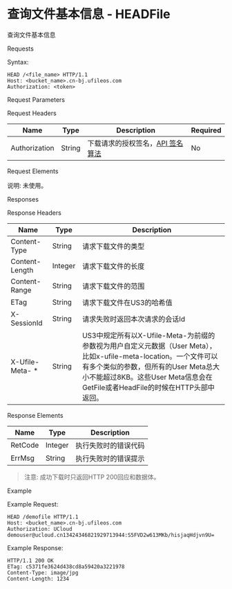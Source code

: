 # 查询文件基本信息 - HEADFile 

查询文件基本信息

Requests

Syntax:

```
HEAD /<file_name> HTTP/1.1
Host: <bucket_name>.cn-bj.ufileos.com
Authorization: <token> 
```
Request Parameters

Request Headers

|Name         |Type  |Description|Required|
|---|---|---|---|
|Authorization|String|下载请求的授权签名，[API 签名算法](https://docs.ucloud.cn/ufile/api/authorization?id=%e6%96%87%e4%bb%b6%e7%ae%a1%e7%90%86%e7%ad%be%e5%90%8d%e7%ae%97%e6%b3%95)   |No      |

Request Elements

说明: 未使用。

Responses

Response Headers

|Name          |Type   |Description     |
|---|---|---|
|Content-Type  |String |请求下载文件的类型       |
|Content-Length|Integer|请求下载文件的长度       |
|Content-Range |String |请求下载文件的范围       |
|ETag          |String |请求下载文件在US3的哈希值|
|X-SessionId   |String |请求失败时返回本次请求的会话Id|
| X-Ufile-Meta- *   | String   | US3中规定所有以X-Ufile-Meta-为前缀的参数视为用户自定义元数据（User Meta），比如x-ufile-meta-location。一个文件可以有多个类似的参数，但所有的User Meta总大小不能超过8KB。这些User Meta信息会在GetFile或者HeadFile的时候在HTTP头部中返回。   | No        |

Response Elements

|Name   |Type   |Description|
|---|---|---|
|RetCode|Integer|执行失败时的错误代码 |
|ErrMsg |String |执行失败时的错误提示 |

> 注意: 成功下载时只返回HTTP 200回应和数据体。

Example

Example Request:

```
HEAD /demofile HTTP/1.1
Host: <bucket_name>.cn-bj.ufileos.com
Authorization: UCloud demouser@ucloud.cn13424346821929713944:S5FVD2w613MKb/hisjaqHdjvn9U=
```
Example Response:

```
HTTP/1.1 200 OK
ETag: c5371fe3624d438cd8a59420a3221978
Content-Type: image/jpg
Content-Length: 1234
```
